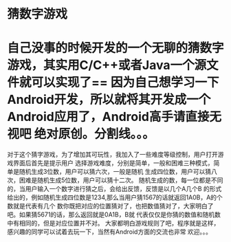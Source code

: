 猜数字游戏
====

自己没事的时候开发的一个无聊的猜数字游戏，其实用C/C++或者Java一个源文件就可以实现了==
因为自己想学习一下Android开发，所以就将其开发成一个Android应用了，Android高手请直接无视吧
绝对原创。分割线。。。
====
对于这个猜字游戏，为了增加其可玩性，我加入了一些难度等级控制，用户打开游戏界面后首先是提示用户
选择游戏难度，分别是简单，一般和困难三种模式，简单是随机生成3位数，用户可以猜六次，一般是随机
生成四位数，用户可以猜八次，困难是随机生成5位数，用户可以猜十二次。
随机生成的数，每一位都是不同的，当用户输入一个数字进行猜之后，会给出反馈，反馈是以几个A几个B
的形式给出的，例如随机生成四位数是1234,那么当用户猜1567的话就返回1A0B，A的个数就是代表有几个
数你既把对应的位置猜对了，也把数值猜对了，大家明白了吧。如果猜5671的话，那么返回就是0A1B，B就
代表仅仅是你猜的数值和随机数中有相同的，但是对应位置并不对。
大家都明白游戏规则了吧，程序就是这样，感兴趣的同学可以试着去玩一下，当然有Android方面的交流也非常
欢迎。。。

